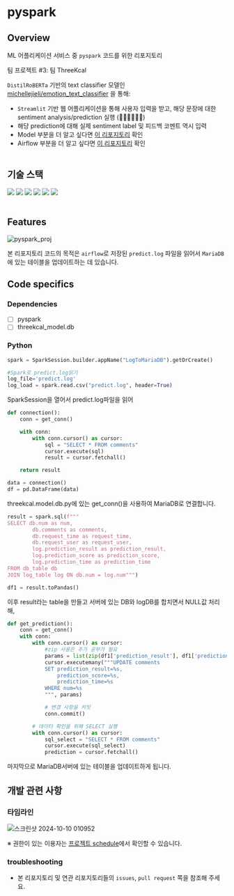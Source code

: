 # pyspark
## Overview
ML 어플리케이션 서비스 중 `pyspark` 코드를 위한 리포지토리

팀 프로젝트 #3: 팀 ThreeKcal

`DistilRoBERTa` 기반의 text classifier 모델인 [michellejieli/emotion_text_classifier](https://huggingface.co/michellejieli/emotion_text_classifier) 을 통해:
- `Streamlit` 기반 웹 어플리케이션을 통해 사용자 입력을 받고, 해당 문장에 대한 sentiment analysis/prediction 실행 (🤬🤢😀😐😭😲)
- 해당 prediction에 대해 실제 sentiment label 및 피드백 코멘트 역시 입력
- Model 부분을 더 알고 싶다면 [이 리포지토리](https://github.com/ThreeKcal/model/tree/main) 확인
- Airflow 부분을 더 알고 싶다면 [이 리포지토리](https://github.com/ThreeKcal/dags/tree/main)  확인
<br></br>

## 기술 스택
<img src="https://img.shields.io/badge/Python-3.11-3776AB?style=flat&logo=Python&logoColor=F5F7F8"/>  <img src="https://img.shields.io/badge/Spark-3.5.1-E25A1C?style=flat&logo=apachespark&logoColor=F5F7F8"/>  <img src="https://img.shields.io/badge/Airflow-2.7.0-017CEE?style=flat&logo=apacheairflow&logoColor=F5F7F8"/>  <img src="https://img.shields.io/badge/Mariadb-003545?style=flat&logo=mariadb&logoColor=F5F7F8"/>  <img src="https://img.shields.io/badge/FastAPI-009688?style=flat&logo=fastapi&logoColor=F5F7F8"/>  <img src="https://img.shields.io/badge/Streamlit-FF4B4B?style=flat&logoColor=F5F7F8"/>
<br></br>


## Features
![pyspark_proj](https://github.com/user-attachments/assets/c678225e-e5c0-4da0-9cac-b8025b5a8a74)

본 리포지토리 코드의 목적은 `airflow`로 저장된 `predict.log` 파일을 읽어서 `MariaDB`에 있는 테이블을 업데이트하는 데 있습니다. 

## Code specifics
### Dependencies
- [ ] pyspark
- [ ] threekcal_model.db

### Python
```python
spark = SparkSession.builder.appName("LogToMariaDB").getOrCreate()

#Spark로 predict.log읽기
log_file='predict.log'
log_load = spark.read.csv("predict.log", header=True)
```
SparkSession을 열어서 predict.log파일을 읽어

```python
def connection():
    conn = get_conn()

    with conn:
        with conn.cursor() as cursor:
            sql = "SELECT * FROM comments"
            cursor.execute(sql)
            result = cursor.fetchall()

    return result

data = connection()
df = pd.DataFrame(data)
```
threekcal.model.db.py에 있는 get_conn()을 사용하여 MariaDB로 연결합니다.

```python
result = spark.sql(f"""
SELECT db.num as num,
        db.comments as comments,
        db.request_time as request_time,
        db.request_user as request_user,
        log.prediction_result as prediction_result,
        log.prediction_score as prediction_score,
        log.prediction_time as prediction_time
FROM db_table db
JOIN log_table log ON db.num = log.num""")

df1 = result.toPandas()
```
이후 result라는 table을 만들고 서버에 있는 DB와 logDB를 합치면서 NULL값 처리해,

```python
def get_prediction():
    conn = get_conn()
    with conn:
        with conn.cursor() as cursor:
            #zip 사용은 추가 공부가 필요
            params = list(zip(df1['prediction_result'], df1['prediction_score'], df1['prediction_time'], df1['num']))
            cursor.executemany("""UPDATE comments
            SET prediction_result=%s,
                prediction_score=%s,
                prediction_time=%s
            WHERE num=%s
            """, params)

            # 변경 사항을 커밋
            conn.commit()

        # 데이터 확인을 위해 SELECT 실행
        with conn.cursor() as cursor:
            sql_select = "SELECT * FROM comments"
            cursor.execute(sql_select)
            prediction = cursor.fetchall()

```
마지막으로 MariaDB서버에 있는 테이블을 업데이트하게 됩니다.


## 개발 관련 사항
### 타임라인
![스크린샷 2024-10-10 010952](https://github.com/user-attachments/assets/7bed00cb-272e-49e1-83f4-3986dd6bfcff)

※ 권한이 있는 이용자는 [프로젝트 schedule](https://github.com/orgs/ThreeKcal/projects/1/views/4)에서 확인할 수 있습니다.

### troubleshooting
- 본 리포지토리 및 연관 리포지토리들의 `issues`, `pull request` 쪽을 참조해 주세요.
